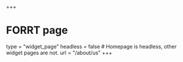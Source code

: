 +++
# FORRT page
type = "widget_page"
headless = false  # Homepage is headless, other widget pages are not.
url = "/about/us"
+++
